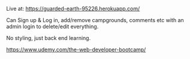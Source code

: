 Live at: https://guarded-earth-95226.herokuapp.com/


Can Sign up & Log in, add/remove campgrounds, comments etc with an admin login to delete/edit everything.

No styling, just back end learning.

https://www.udemy.com/the-web-developer-bootcamp/